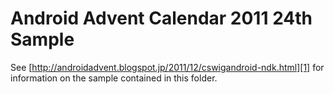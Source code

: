 Android Advent Calendar 2011 24th Sample
================================

See [http://androidadvent.blogspot.jp/2011/12/cswigandroid-ndk.html][1] for information on the sample
contained in this folder.







 [1]: http://androidadvent.blogspot.jp/2011/12/cswigandroid-ndk.html
